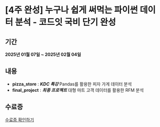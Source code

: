 # [4주 완성] 누구나 쉽게 써먹는 파이썬 데이터 분석 - 코드잇 국비 단기 완성

## 기간  
**2025년 01월 07일 ~ 2025년 02월 04일**  

## 내용  
- **pizza_store** : ***KDC 특강*** Pandas를 활용한 피자 가게 데이터 분석  
- **final_project** : ***최종 프로젝트*** 대형 마트 고객 데이터를 활용한 RFM 분석  

## 수료증  
[수료증 확인하기](https://www.codeit.kr/kdc/certificates/XQsWN-j0WUX-VsT6f-zD7g9)  

